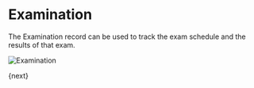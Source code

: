 # Examination

The Examination record can be used to track the exam schedule and the results of that exam.

<img class="screenshot" alt="Examination" src="{{docs_base_url}}/assets/img/schools/schedule/examination.png">


{next}